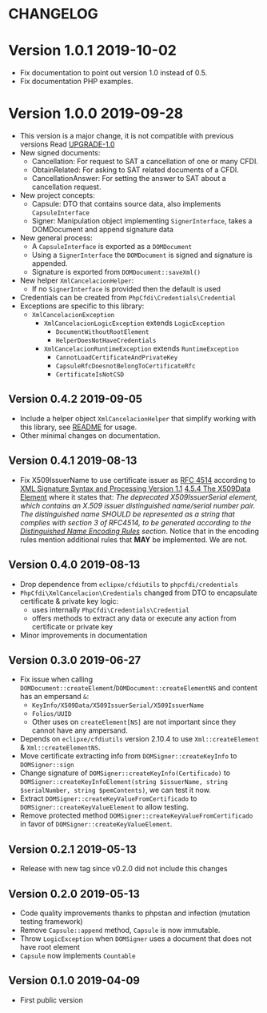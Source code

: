 # CHANGELOG

# Version 1.0.1 2019-10-02

- Fix documentation to point out version 1.0 instead of 0.5.
- Fix documentation PHP examples.

# Version 1.0.0 2019-09-28

- This version is a major change, it is not compatible with previous versions
  Read [UPGRADE-1.0](https://github.com/phpcfdi/xml-cancelacion/blob/master/docs/UPGRADE-1.0.md)
- New signed documents:
    - Cancellation: For request to SAT a cancellation of one or many CFDI.
    - ObtainRelated: For asking to SAT related documents of a CFDI.
    - CancellationAnswer: For setting the answer to SAT about a cancellation request.
- New project concepts:
    - Capsule: DTO that contains source data, also implements `CapsuleInterface`
    - Signer: Manipulation object implementing `SignerInterface`, takes a DOMDocument and append signature data
- New general process:
    - A `CapsuleInterface` is exported as a `DOMDocument`
    - Using a `SignerInterface` the `DOMDocument` is signed and signature is appended.
    - Signature is exported from `DOMDocument::saveXml()`
- New helper `XmlCancelacionHelper`:
    - If no `SignerInterface` is provided then the default is used
- Credentials can be created from `PhpCfdi\Credentials\Credential`
- Exceptions are specific to this library:
    - `XmlCancelacionException`
        - `XmlCancelacionLogicException` extends `LogicException`
            - `DocumentWithoutRootElement`
            - `HelperDoesNotHaveCredentials`
        - `XmlCancelacionRuntimeException` extends `RuntimeException`
            - `CannotLoadCertificateAndPrivateKey`
            - `CapsuleRfcDoesnotBelongToCertificateRfc`
            - `CertificateIsNotCSD`


## Version 0.4.2 2019-09-05

- Include a helper object `XmlCancelacionHelper` that simplify working with this library,
  see [README](https://github.com/phpcfdi/xml-cancelacion/blob/master/README.md) for usage.
- Other minimal changes on documentation.


## Version 0.4.1 2019-08-13

- Fix X509IssuerName to use certificate issuer as [RFC 4514](https://www.ietf.org/rfc/rfc4514.txt)
  according to [XML Signature Syntax and Processing Version 1.1](https://www.w3.org/TR/xmldsig-core1/)
  [4.5.4 The X509Data Element](https://www.w3.org/TR/xmldsig-core1/#sec-X509Data) where it states that:
  *The deprecated X509IssuerSerial element, which contains an X.509 issuer distinguished name/serial number pair.*
  *The distinguished name SHOULD be represented as a string that complies with section 3 of RFC4514, to be generated*
  *according to the [Distinguished Name Encoding Rules](https://www.w3.org/TR/xmldsig-core1/#dname-encrules) section*.
  Notice that in the encoding rules mention additional rules that __MAY__ be implemented. We are not. 


## Version 0.4.0 2019-08-13

- Drop dependence from `eclipxe/cfdiutils` to `phpcfdi/credentials`
- `PhpCfdi\XmlCancelacion\Credentials` changed from DTO to encapsulate certificate & private key logic:
    - uses internally `PhpCfdi\Credentials\Credential`
    - offers methods to extract any data or execute any action from certificate or private key
- Minor improvements in documentation


## Version 0.3.0 2019-06-27

- Fix issue when calling `DOMDocument::createElement`/`DOMDocument::createElementNS` and content has an empersand `&`:
    - `KeyInfo/X509Data/X509IssuerSerial/X509IssuerName`
    - `Folios/UUID`
    - Other uses on `createElement[NS]` are not important since they cannot have any ampersand.
- Depends on `eclipxe/cfdiutils` version 2.10.4 to use `Xml::createElement` & `Xml::createElementNS`.
- Move certificate extracting info from `DOMSigner::createKeyInfo` to `DOMSigner::sign`
- Change signature of `DOMSigner::createKeyInfo(Certificado)` to
  `DOMSigner::createKeyInfoElement(string $issuerName, string $serialNumber, string $pemContents)`, we can test it now.
- Extract `DOMSigner::createKeyValueFromCertificado` to `DOMSigner::createKeyValueElement` to allow testing.
- Remove protected method `DOMSigner::createKeyValueFromCertificado` in favor of `DOMSigner::createKeyValueElement`.


## Version 0.2.1 2019-05-13

- Release with new tag since v0.2.0 did not include this changes


## Version 0.2.0 2019-05-13

- Code quality improvements thanks to phpstan and infection (mutation testing framework)
- Remove `Capsule::append` method, `Capsule` is now immutable.
- Throw `LogicException` when `DOMSigner` uses a document that does not have root element
- `Capsule` now implements `Countable`


## Version 0.1.0 2019-04-09

- First public version
